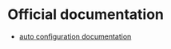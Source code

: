 # Official documentation

* [auto configuration documentation ](https://docs.spring.io/spring-boot/docs/current/reference/html/index.html)